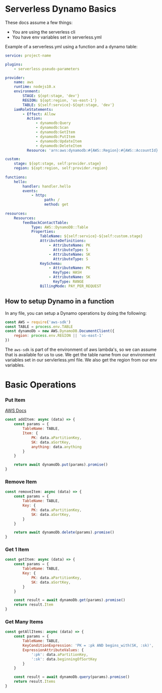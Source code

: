 # Serverless Dynamo Basics

These docs assume a few things:
- You are using the serverless cli
- You have env variables set in serverless.yml

Example of a serverless.yml using a function and a dynamo table:
```yml
service: project-name

plugins:
    - serverless-pseudo-parameters

provider:
    name: aws
    runtime: nodejs10.x
    environment:
        STAGE: ${opt:stage, 'dev'}
        REGION: ${opt:region, 'us-east-1'}
        TABLE: ${self:service}-${opt:stage, 'dev'}
    iamRoleStatements:
        - Effect: Allow
          Action:
              - dynamodb:Query
              - dynamodb:Scan
              - dynamodb:GetItem
              - dynamodb:PutItem
              - dynamodb:UpdateItem
              - dynamodb:DeleteItem
          Resource: 'arn:aws:dynamodb:#{AWS::Region}:#{AWS::AccountId}:table/${self:service}-${self:custom.stage}'

custom:
    stage: ${opt:stage, self:provider.stage}
    region: ${opt:region, self:provider.region}
    
functions:
    hello:
        handler: handler.hello
        events:
            - http:
                  path: /
                  method: get
                  
resources:
    Resources:
        feedbackContactTable:
            Type: AWS::DynamoDB::Table
            Properties:
                TableName: ${self:service}-${self:custom.stage}
                AttributeDefinitions:
                    - AttributeName: PK
                      AttributeType: S
                    - AttributeName: SK
                      AttributeType: S
                KeySchema:
                    - AttributeName: PK
                      KeyType: HASH
                    - AttributeName: SK
                      KeyType: RANGE
                BillingMode: PAY_PER_REQUEST
```


## How to setup Dynamo in a function
In any file, you can setup a Dynamo operations by doing the following:
```js
const AWS = require('aws-sdk')
const TABLE = process.env.TABLE
const dynamoDb = new AWS.DynamoDB.DocumentClient({
    region: process.env.REGION || 'us-east-1'
})
```

The `aws-sdk` is part of the environment of aws lambda's, so we can assume that is available for us to use.
We get the table name from our environment variables set in our servlerless.yml file.
We also get the region from our env variables.

# Basic Operations

### Put Item
[AWS Docs](https://docs.aws.amazon.com/AWSJavaScriptSDK/latest/AWS/DynamoDB.html#putItem-property)
```js
const addItem: async (data) => {
    const params = {
        TableName: TABLE,
        Item: {
            PK: data.aPartitionKey,
            SK: data.aSortKey,
            anything: data.anything
        }
    }

    return await dynamoDb.put(params).promise()
}

```
### Remove Item
```js
const removeItem: async (data) => {
    const params = {
        TableName: TABLE,
        Key: {
            PK: data.aPartitionKey,
            SK: data.aSortKey,
        }
    }

    return await dynamoDb.delete(params).promise()
}
```

### Get 1 Item
```js
const getItem: async (data) => {
    const params = {
        TableName: TABLE,
        Key: {
            PK: data.aPartitionKey,
            SK: data.aSortKey,
        }
    }

    const result = await dynamoDb.get(params).promise()
    return result.Item
}
```

### Get Many Items
```js
const getAllItems: async (data) => {
    const params = {
        TableName: TABLE,
        KeyConditionExpression: 'PK = :pk AND begins_with(SK, :sk)',
        ExpressionAttributeValues: {
            ':pk': data.aPartitionKey,
            ':sk': data.beginningOfSortKey
        }
    }

    const result = await dynamoDb.query(params).promise()
    return result.Items
}
```
